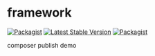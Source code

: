 # framework
[![Packagist](https://img.shields.io/packagist/l/zhu2688/framework.svg?style=plastic)](https://packagist.org/packages/zhu2688/framework) 
[![Latest Stable Version](http://img.shields.io/packagist/v/zhu2688/framework.svg?style=plastic)](https://packagist.org/packages/zhu2688/framework)
[![Packagist](https://img.shields.io/packagist/dt/zhu2688/framework.svg?style=plastic)](https://packagist.org/packages/zhu2688/framework)

composer publish demo
